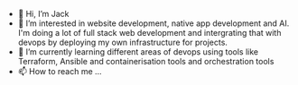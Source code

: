 - 👋 Hi, I’m Jack
- 👀 I’m interested in website development, native app development and AI. I'm doing a lot of full stack web development and intergrating that with devops by deploying my own   infrastructure for projects.
- 🌱 I’m currently learning different areas of devops using tools like Terraform, Ansible and containerisation tools and orchestration tools
- 📫 How to reach me ...

